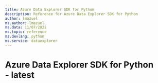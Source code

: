 ```yaml
---
title: Azure Data Explorer SDK for Python
description: Reference for Azure Data Explorer SDK for Python
author: lmazuel
ms.author: lmazuel
ms.data: 11/07/2022
ms.topic: reference
ms.devlang: python
ms.service: dataexplorer
---
```

# Azure Data Explorer SDK for Python - latest

